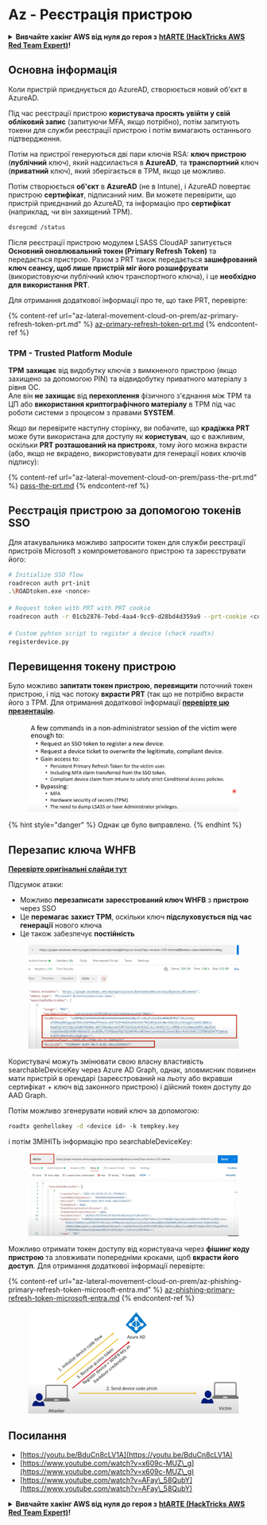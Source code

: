 # Az - Реєстрація пристрою

<details>

<summary><strong>Вивчайте хакінг AWS від нуля до героя з</strong> <a href="https://training.hacktricks.xyz/courses/arte"><strong>htARTE (HackTricks AWS Red Team Expert)</strong></a><strong>!</strong></summary>

Інші способи підтримки HackTricks:

* Якщо ви хочете побачити **рекламу вашої компанії на HackTricks** або **завантажити HackTricks у форматі PDF**, перевірте [**ПЛАНИ ПІДПИСКИ**](https://github.com/sponsors/carlospolop)!
* Отримайте [**офіційний PEASS & HackTricks мерч**](https://peass.creator-spring.com)
* Відкрийте для себе [**Сім'ю PEASS**](https://opensea.io/collection/the-peass-family), нашу колекцію ексклюзивних [**NFT**](https://opensea.io/collection/the-peass-family)
* **Приєднуйтесь до** 💬 [**групи Discord**](https://discord.gg/hRep4RUj7f) або [**групи telegram**](https://t.me/peass) або **слідкуйте** за нами на **Twitter** 🐦 [**@hacktricks_live**](https://twitter.com/hacktricks_live)**.**
* **Поділіться своїми хакерськими трюками, надсилайте PR до** [**HackTricks**](https://github.com/carlospolop/hacktricks) **і** [**HackTricks Cloud**](https://github.com/carlospolop/hacktricks-cloud) **репозиторіїв на GitHub**.

</details>

## Основна інформація

Коли пристрій приєднується до AzureAD, створюється новий об'єкт в AzureAD.

Під час реєстрації пристрою **користувача просять увійти у свій обліковий запис** (запитуючи MFA, якщо потрібно), потім запитують токени для служби реєстрації пристрою і потім вимагають останнього підтвердження.

Потім на пристрої генеруються дві пари ключів RSA: **ключ пристрою** (**публічний** ключ), який надсилається в **AzureAD**, та **транспортний** ключ (**приватний** ключ), який зберігається в TPM, якщо це можливо.

Потім створюється **об'єкт** в **AzureAD** (не в Intune), і AzureAD повертає пристрою **сертифікат**, підписаний ним. Ви можете перевірити, що пристрій приєднаний до AzureAD, та інформацію про **сертифікат** (наприклад, чи він захищений TPM).
```bash
dsregcmd /status
```
Після реєстрації пристрою модулем LSASS CloudAP запитується **Основний оновлювальний токен (Primary Refresh Token)** та передається пристрою. Разом з PRT також передається **зашифрований ключ сеансу, щоб лише пристрій міг його розшифрувати** (використовуючи публічний ключ транспортного ключа), і це **необхідно для використання PRT**.

Для отримання додаткової інформації про те, що таке PRT, перевірте:

{% content-ref url="az-lateral-movement-cloud-on-prem/az-primary-refresh-token-prt.md" %}
[az-primary-refresh-token-prt.md](az-lateral-movement-cloud-on-prem/az-primary-refresh-token-prt.md)
{% endcontent-ref %}

### TPM - Trusted Platform Module

**TPM** **захищає** від видобутку ключів з вимкненого пристрою (якщо захищено за допомогою PIN) та відвидобутку приватного матеріалу з рівня ОС.\
Але він **не захищає** від **перехоплення** фізичного з'єднання між TPM та ЦП або **використання криптографічного матеріалу** в TPM під час роботи системи з процесом з правами **SYSTEM**.

Якщо ви перевірите наступну сторінку, ви побачите, що **крадіжка PRT** може бути використана для доступу як **користувач**, що є важливим, оскільки **PRT розташований на пристроях**, тому його можна вкрасти (або, якщо не вкрадено, використовувати для генерації нових ключів підпису):

{% content-ref url="az-lateral-movement-cloud-on-prem/pass-the-prt.md" %}
[pass-the-prt.md](az-lateral-movement-cloud-on-prem/pass-the-prt.md)
{% endcontent-ref %}

## Реєстрація пристрою за допомогою токенів SSO

Для атакувальника можливо запросити токен для служби реєстрації пристроїв Microsoft з компрометованого пристрою та зареєструвати його:
```bash
# Initialize SSO flow
roadrecon auth prt-init
.\ROADtoken.exe <nonce>

# Request token with PRT with PRT cookie
roadrecon auth -r 01cb2876-7ebd-4aa4-9cc9-d28bd4d359a9 --prt-cookie <cookie>

# Custom pyhton script to register a device (check roadtx)
registerdevice.py
```
## Перевищення токену пристрою

Було можливо **запитати токен пристрою**, **перевищити** поточний токен пристрою, і під час потоку **вкрасти PRT** (так що не потрібно вкрасти його з TPM. Для отримання додаткової інформації [**перевірте цю презентацію**](https://youtu.be/BduCn8cLV1A).

<figure><img src="../../.gitbook/assets/image (4) (1) (1) (1).png" alt=""><figcaption></figcaption></figure>

{% hint style="danger" %}
Однак це було виправлено.
{% endhint %}

## Перезапис ключа WHFB

**[Перевірте оригінальні слайди тут](https://dirkjanm.io/assets/raw/Windows%20Hello%20from%20the%20other%20side_nsec_v1.0.pdf)**

Підсумок атаки:

* Можливо **перезаписати** **зареєстрований ключ WHFB** з **пристрою** через SSO
* Це **перемагає захист TPM**, оскільки ключ **підслуховується під час генерації** нового ключа
* Це також забезпечує **постійність**

<figure><img src="../../.gitbook/assets/image (6).png" alt=""><figcaption></figcaption></figure>

Користувачі можуть змінювати свою власну властивість searchableDeviceKey через Azure AD Graph, однак, зловмисник повинен мати пристрій в орендарі (зареєстрований на льоту або вкравши сертифікат + ключ від законного пристрою) і дійсний токен доступу до AAD Graph.

Потім можливо згенерувати новий ключ за допомогою:
```bash
roadtx genhellokey -d <device id> -k tempkey.key
```
і потім ЗМІНІТЬ інформацію про searchableDeviceKey:

<figure><img src="../../.gitbook/assets/image (8).png" alt=""><figcaption></figcaption></figure>

Можливо отримати токен доступу від користувача через **фішинг коду пристрою** та зловживати попередніми кроками, щоб **вкрасти його доступ**. Для отримання додаткової інформації перевірте:

{% content-ref url="az-lateral-movement-cloud-on-prem/az-phishing-primary-refresh-token-microsoft-entra.md" %}
[az-phishing-primary-refresh-token-microsoft-entra.md](az-lateral-movement-cloud-on-prem/az-phishing-primary-refresh-token-microsoft-entra.md)
{% endcontent-ref %}

<figure><img src="../../.gitbook/assets/image (9).png" alt=""><figcaption></figcaption></figure>

## Посилання

* [https://youtu.be/BduCn8cLV1A](https://youtu.be/BduCn8cLV1A)
* [https://www.youtube.com/watch?v=x609c-MUZ\_g](https://www.youtube.com/watch?v=x609c-MUZ\_g)
* [https://www.youtube.com/watch?v=AFay\_58QubY](https://www.youtube.com/watch?v=AFay\_58QubY)

<details>

<summary><strong>Вивчайте хакінг AWS від нуля до героя з</strong> <a href="https://training.hacktricks.xyz/courses/arte"><strong>htARTE (HackTricks AWS Red Team Expert)</strong></a><strong>!</strong></summary>

Інші способи підтримки HackTricks:

* Якщо ви хочете побачити вашу **компанію рекламовану в HackTricks** або **завантажити HackTricks у PDF** Перевірте [**ПЛАНИ ПІДПИСКИ**](https://github.com/sponsors/carlospolop)!
* Отримайте [**офіційний PEASS & HackTricks мерч**](https://peass.creator-spring.com)
* Відкрийте для себе [**Сім'ю PEASS**](https://opensea.io/collection/the-peass-family), нашу колекцію ексклюзивних [**NFT**](https://opensea.io/collection/the-peass-family)
* **Приєднуйтесь до** 💬 [**групи Discord**](https://discord.gg/hRep4RUj7f) або [**групи telegram**](https://t.me/peass) або **слідкуйте** за нами на **Twitter** 🐦 [**@hacktricks_live**](https://twitter.com/hacktricks_live)**.**
* **Поділіться своїми хакерськими трюками, надсилаючи PR до** [**HackTricks**](https://github.com/carlospolop/hacktricks) та [**HackTricks Cloud**](https://github.com/carlospolop/hacktricks-cloud) репозиторіїв GitHub.

</details>
